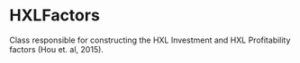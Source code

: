 # HXLFactors
Class responsible for constructing the HXL Investment and HXL Profitability factors (Hou et. al, 2015). 
